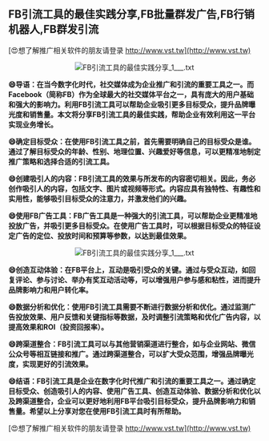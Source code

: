## **FB引流工具的最佳实践分享,FB批量群发广告,FB行销机器人,FB群发引流**

[😍想了解推广相关软件的朋友请登录 http://www.vst.tw](http://www.vst.tw)

 <center><img src="https://vst.tw/MP4/tuiguang/png/7.png" alt="FB引流工具的最佳实践分享_1___.txt"></center>

**😄导语：在当今数字化时代，社交媒体成为企业推广和引流的重要工具之一。而Facebook（简称FB）作为全球最大的社交媒体平台之一，具有庞大的用户基础和强大的影响力。利用FB引流工具可以帮助企业吸引更多目标受众，提升品牌曝光度和销售量。本文将分享FB引流工具的最佳实践，帮助企业有效利用这一平台实现业务增长。**

**😄确定目标受众：在使用FB引流工具之前，首先需要明确自己的目标受众是谁。通过了解目标受众的年龄、性别、地理位置、兴趣爱好等信息，可以更精准地制定推广策略和选择合适的引流工具。**

**😄创建吸引人的内容：FB引流工具的效果与所发布的内容密切相关。因此，务必创作吸引人的内容，包括文字、图片或视频等形式。内容应具有独特性、有趣性和实用性，能够吸引目标受众的注意力，并激发他们的兴趣。**

**😄使用FB广告工具：FB广告工具是一种强大的引流工具，可以帮助企业更精准地投放广告，并吸引更多目标受众。在使用广告工具时，可以根据目标受众的特征设定广告的定位、投放时间和预算等参数，以达到最佳效果。**

 <center><img src="https://vst.tw/MP4/tuiguang/png/8.png" alt="FB引流工具的最佳实践分享_1___.txt"></center>

**😄创造互动体验：在FB平台上，互动是吸引受众的关键。通过与受众互动，如回复评论、参与讨论、举办有奖互动活动等，可以增强用户参与感和粘性，进而提升品牌影响力和用户转化率。**

**😄数据分析和优化：使用FB引流工具需要不断进行数据分析和优化。通过监测广告投放效果、用户反馈和关键指标等数据，及时调整引流策略和优化广告内容，以提高效果和ROI（投资回报率）。**

**😄跨渠道整合：FB引流工具可以与其他营销渠道进行整合，如与企业网站、微信公众号等相互链接和推广。通过跨渠道整合，可以扩大受众范围，增强品牌曝光度，实现更好的引流效果。**

**😄结语：FB引流工具是企业在数字化时代推广和引流的重要工具之一。通过确定目标受众、创造吸引人的内容、使用广告工具、创造互动体验、数据分析和优化以及跨渠道整合，企业可以更好地利用FB平台吸引目标受众，提升品牌影响力和销售量。希望以上分享对您在使用FB引流工具时有所帮助。**

[😍想了解推广相关软件的朋友请登录 http://www.vst.tw](http://www.vst.tw)



